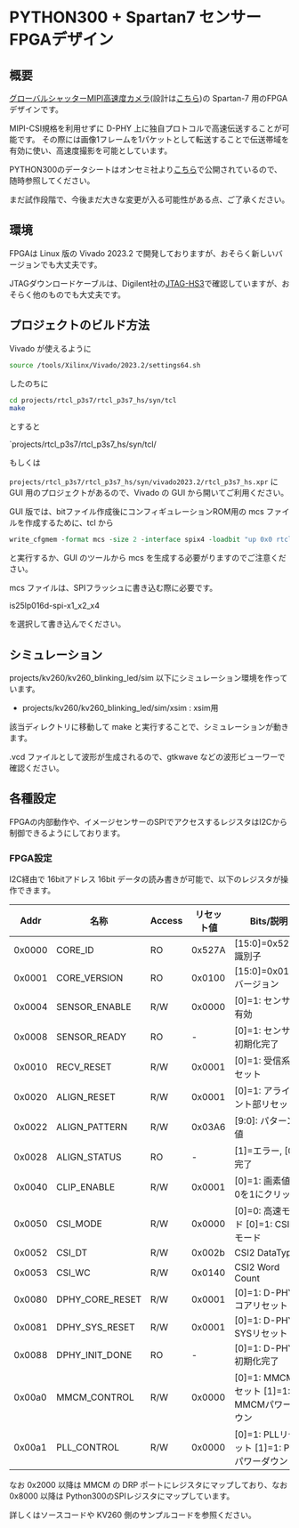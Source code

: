 # PYTHON300 + Spartan7 センサー FPGAデザイン

## 概要

[グローバルシャッターMIPI高速度カメラ](https://rtc-lab.com/products/rtcl-cam-p3s7-mipi/)(設計は[こちら](https://github.com/ryuz/rtcl-p3s7-mipi))の Spartan-7 用のFPGAデザインです。

MIPI-CSI規格を利用せずに D-PHY 上に独自プロトコルで高速伝送することが可能です。
その際には画像1フレームを1パケットとして転送することで伝送帯域を有効に使い、高速度撮影を可能としています。

PYTHON300のデータシートはオンセミ社より[こちら](https://www.onsemi.jp/products/sensors/image-sensors/python300)で公開されているので、随時参照してください。

まだ試作段階で、今後まだ大きな変更が入る可能性がある点、ご了承ください。


## 環境

FPGAは Linux 版の Vivado 2023.2 で開発しておりますが、おそらく新しいバージョンでも大丈夫です。

JTAGダウンロードケーブルは、Digilent社の[JTAG-HS3](https://digilent.com/shop/jtag-hs3-programming-cable/)で確認していますが、おそらく他のものでも大丈夫です。


## プロジェクトのビルド方法

Vivado が使えるように

```bash
source /tools/Xilinx/Vivado/2023.2/settings64.sh
```

したのちに

```bash
cd projects/rtcl_p3s7/rtcl_p3s7_hs/syn/tcl
make
```

とすると

`projects/rtcl_p3s7/rtcl_p3s7_hs/syn/tcl/

もしくは

`projects/rtcl_p3s7/rtcl_p3s7_hs/syn/vivado2023.2/rtcl_p3s7_hs.xpr` に GUI 用のプロジェクトがあるので、Vivado の GUI から開いてご利用ください。

GUI 版では、bitファイル作成後にコンフィギュレーションROM用の mcs ファイルを作成するために、tcl から

```tcl
write_cfgmem -format mcs -size 2 -interface spix4 -loadbit "up 0x0 rtcl_p3s7_hs.runs/impl_1/rtcl_p3s7_hs.bit" -file rtcl_p3s7_hs.runs/impl_1/rtcl_p3s7_hs.mcs
```

と実行するか、GUI のツールから mcs を生成する必要がりますのでご注意ください。

mcs ファイルは、SPIフラッシュに書き込む際に必要です。

is25lp016d-spi-x1_x2_x4

を選択して書き込んでください。

## シミュレーション

projects/kv260/kv260_blinking_led/sim 以下にシミュレーション環境を作っています。

- projects/kv260/kv260_blinking_led/sim/xsim : xsim用

該当ディレクトリに移動して make と実行することで、シミュレーションが動きます。

.vcd ファイルとして波形が生成されるので、gtkwave などの波形ビューワーで確認ください。


## 各種設定

FPGAの内部動作や、イメージセンサーのSPIでアクセスするレジスタはI2Cから制御できるようにしております。

### FPGA設定

I2C経由で 16bitアドレス 16bit データの読み書きが可能で、以下のレジスタが操作できます。


|   Addr | 名称                 | Access | リセット値    | Bits/説明                                      |
|--------|----------------------|--------|--------------|-----------------------------------------------|
| 0x0000 | CORE_ID              | RO     | 0x527A       | [15:0]=0x527A, 識別子                         |
| 0x0001 | CORE_VERSION         | RO     | 0x0100       | [15:0]=0x0100, バージョン                     |
| 0x0004 | SENSOR_ENABLE        | R/W    | 0x0000       | [0]=1: センサー有効                           |
| 0x0008 | SENSOR_READY         | RO     | -            | [0]=1: センサー初期化完了                     |
| 0x0010 | RECV_RESET           | R/W    | 0x0001       | [0]=1: 受信系リセット                         |
| 0x0020 | ALIGN_RESET          | R/W    | 0x0001       | [0]=1: アライメント部リセット                 |
| 0x0022 | ALIGN_PATTERN        | R/W    | 0x03A6       | [9:0]: パターン値                              |
| 0x0028 | ALIGN_STATUS         | RO     | -            | [1]=エラー, [0]=完了                           |
| 0x0040 | CLIP_ENABLE          | R/W    | 0x0001       | [0]=1: 画素値の0を1にクリップ          |
| 0x0050 | CSI_MODE             | R/W    | 0x0000       | [0]=0: 高速モード [0]=1: CSI2モード   |
| 0x0052 | CSI_DT               | R/W    | 0x002b       | CSI2 DataType                        |
| 0x0053 | CSI_WC               | R/W    | 0x0140       | CSI2 Word Count                      |
| 0x0080 | DPHY_CORE_RESET      | R/W    | 0x0001       | [0]=1: D-PHY コアリセット                     |
| 0x0081 | DPHY_SYS_RESET       | R/W    | 0x0001       | [0]=1: D-PHY SYSリセット                      |
| 0x0088 | DPHY_INIT_DONE       | RO     | -            | [0]=1: D-PHY 初期化完了                       |
| 0x00a0 | MMCM_CONTROL         | R/W    | 0x0000       | [0]=1: MMCMリセット [1]=1: MMCMパワーダウン    |
| 0x00a1 | PLL_CONTROL          | R/W    | 0x0000       | [0]=1: PLLリセット [1]=1: PLLパワーダウン    |


なお 0x2000 以降は MMCM の DRP ポートにレジスタにマップしており、なお 0x8000 以降は Python300のSPIレジスタにマップしています。

詳しくはソースコードや KV260 側のサンプルコードを参照ください。

